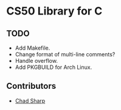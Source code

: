 # CS50 Library for C

## TODO

*   Add Makefile.
*   Change format of multi-line comments?
*   Handle overflow.
*   Add PKGBUILD for Arch Linux.

## Contributors

*   [Chad Sharp](https://github.com/crossroads1112)
